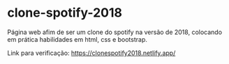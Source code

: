 # clone-spotify-2018
Página web afim de ser um clone do spotify na versão de 2018, colocando em prática habilidades em html, css e bootstrap.

Link para verificação: https://clonespotify2018.netlify.app/
